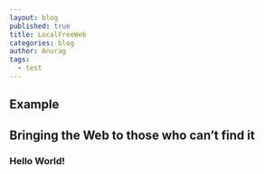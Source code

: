 ```yaml
---
layout: blog
published: true
title: LocalFreeWeb
categories: blog
author: Anurag
tags: 
  - test
---
```


## Example

## Bringing the Web to those who can’t find it

### Hello World!
